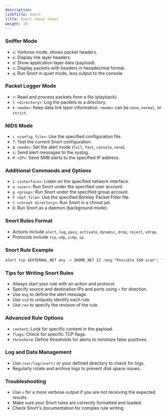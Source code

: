 ```yaml
---
description: 
linkTitle: Snort
title: Snort cheat sheet
weight: 10
---
```


### Sniffer Mode

- `v`: Verbose mode, shows packet headers.
- `e`: Display link layer headers.
- `d`: Show application layer data (payload).
- `x`: Display packets with headers in hexadecimal format.
- `q`: Run Snort in quiet mode, less output to the console.

### Packet Logger Mode

- `r`: Read and process packets from a file (playback).
- `l <directory>`: Log the packets to a directory.
- `k <mode>`: Keep data link layer information. `<mode>` can be `none`, `normal`, or `strict`.

### NIDS Mode

- `c <config file>`: Use the specified configuration file.
- `T`: Test the current Snort configuration.
- `A <mode>`: Set the alert mode (`full`, `fast`, `console`, `none`).
- `s`: Send alert messages to the syslog.
- `M <IP>`: Send SMB alerts to the specified IP address.

### Additional Commands and Options

- `i <interface>`: Listen on the specified network interface.
- `u <user>`: Run Snort under the specified user account.
- `g <group>`: Run Snort under the specified group account.
- `F <bpf file>`: Use the specified Berkley Packet Filter file.
- `t <chroot directory>`: Run Snort in a chroot jail.
- `D`: Run Snort as a daemon (background mode).

### Snort Rules Format

- Actions include `alert`, `log`, `pass`, `activate`, `dynamic`, `drop`, `reject`, `sdrop`.
- Protocols include `tcp`, `udp`, `icmp`, `ip`.

### Snort Rule Example

```css
alert tcp $EXTERNAL_NET any -> $HOME_NET 22 (msg:"Possible SSH scan"; flags:S; threshold: type threshold, track by_src, count 5, seconds 60; sid:1000001;)

```

### Tips for Writing Snort Rules

- Always start your rule with an action and protocol.
- Specify source and destination IPs and ports using `>` for direction.
- Use `msg` to define the alert message.
- Use `sid` to uniquely identify each rule.
- Use `rev` to specify the revision of the rule.

### Advanced Rule Options

- `content`: Look for specific content in the payload.
- `flags`: Check for specific TCP flags.
- `threshold`: Define thresholds for alerts to minimize false positives.

### Log and Data Management

- Use `/var/log/snort/` or your defined directory to check for logs.
- Regularly rotate and archive logs to prevent disk space issues.

### Troubleshooting

- Use `v` for a more verbose output if you are not receiving the expected results.
- Make sure your Snort rules are correctly formatted and loaded.
- Check Snort's documentation for complex rule writing.